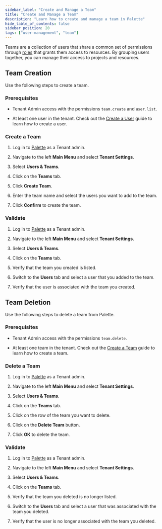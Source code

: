 ```yaml
---
sidebar_label: "Create and Manage a Team"
title: "Create and Manage a Team"
description: "Learn how to create and manage a team in Palette"
hide_table_of_contents: false
sidebar_position: 20
tags: ["user-management", "team"]
---
```


Teams are a collection of users that share a common set of permissions through [roles](../palette-rbac/palette-rbac.md)
that grants them access to resources. By grouping users together, you can manage their access to projects and resources.

## Team Creation

Use the following steps to create a team.

### Prerequisites

- Tenant Admin access with the permissions `team.create` and `user.list`.

- At least one user in the tenant. Check out the [Create a User](../users-and-teams/create-user.md) guide to learn how
  to create a user.

### Create a Team

1. Log in to [Palette](https://console.spectrocloud.com) as a Tenant admin.

2. Navigate to the left **Main Menu** and select **Tenant Settings**.

3. Select **Users & Teams**.

4. Click on the **Teams** tab.

5. Click **Create Team**.

6. Enter the team name and select the users you want to add to the team.

7. Click **Confirm** to create the team.

### Validate

1. Log in to [Palette](https://console.spectrocloud.com) as a Tenant admin.

2. Navigate to the left **Main Menu** and select **Tenant Settings**.

3. Select **Users & Teams**.

4. Click on the **Teams** tab.

5. Verify that the team you created is listed.

6. Switch to the **Users** tab and select a user that you added to the team.

7. Verify that the user is associated with the team you created.

## Team Deletion

Use the following steps to delete a team from Palette.

### Prerequisites

- Tenant Admin access with the permissions `team.delete`.

- At least one team in the tenant. Check out the [Create a Team](#create-a-team) guide to learn how to create a team.

### Delete a Team

1. Log in to [Palette](https://console.spectrocloud.com) as a Tenant admin.

2. Navigate to the left **Main Menu** and select **Tenant Settings**.

3. Select **Users & Teams**.

4. Click on the **Teams** tab.

5. Click on the row of the team you want to delete.

6. Click on the **Delete Team** button.

7. Click **OK** to delete the team.

### Validate

1. Log in to [Palette](https://console.spectrocloud.com) as a Tenant admin.

2. Navigate to the left **Main Menu** and select **Tenant Settings**.

3. Select **Users & Teams**.

4. Click on the **Teams** tab.

5. Verify that the team you deleted is no longer listed.

6. Switch to the **Users** tab and select a user that was associated with the team you deleted.

7. Verify that the user is no longer associated with the team you deleted.
